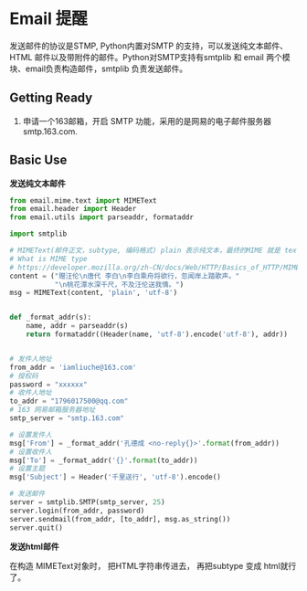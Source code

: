 # Email 提醒

发送邮件的协议是STMP, Python内置对SMTP 的支持，可以发送纯文本邮件、HTML 邮件以及带附件的邮件。Python对SMTP支持有smtplib 和 email 两个模块、email负责构造邮件，smtplib 负责发送邮件。



## Getting Ready

1. 申请一个163邮箱，开启 SMTP 功能，采用的是网易的电子邮件服务器 smtp.163.com.

## Basic Use

**发送纯文本邮件**

```python
from email.mime.text import MIMEText
from email.header import Header
from email.utils import parseaddr, formataddr

import smtplib

# MIMEText(邮件正文，subtype, 编码格式) plain 表示纯文本，最终的MIME 就是 text/plain
# What is MIME type
# https://developer.mozilla.org/zh-CN/docs/Web/HTTP/Basics_of_HTTP/MIME_types
content = ("赠汪伦\n唐代 李白\n李白乘舟将欲行，忽闻岸上踏歌声。"
           "\n桃花潭水深千尺，不及汪伦送我情。")
msg = MIMEText(content, 'plain', 'utf-8')


def _format_addr(s):
    name, addr = parseaddr(s)
    return formataddr((Header(name, 'utf-8').encode('utf-8'), addr))


# 发件人地址
from_addr = 'iamliuche@163.com'
# 授权码
password = "xxxxxx"
# 收件人地址
to_addr = "1796017500@qq.com"
# 163 网易邮箱服务器地址
smtp_server = "smtp.163.com"

# 设置发件人
msg['From'] = _format_addr('孔德成 <no-reply{}>'.format(from_addr))
# 设置收件人
msg['To'] = _format_addr('{}'.format(to_addr))
# 设置主题
msg['Subject'] = Header('千里送行', 'utf-8').encode()

# 发送邮件
server = smtplib.SMTP(smtp_server, 25)
server.login(from_addr, password)
server.sendmail(from_addr, [to_addr], msg.as_string())
server.quit()

```

**发送html邮件**

在构造 MIMEText对象时， 把HTML字符串传进去， 再把subtype 变成 html就行了。
